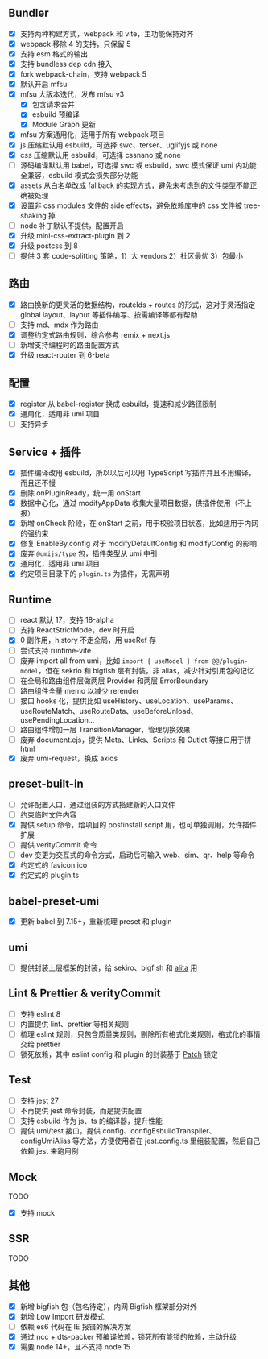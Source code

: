 
## Bundler
* [x] 支持两种构建方式，webpack 和 vite，主功能保持对齐
* [x] webpack 移除 4 的支持，只保留 5
* [x] 支持 esm 格式的输出
* [x] 支持 bundless dep cdn 接入
* [x] fork webpack-chain，支持 webpack 5
* [x] 默认开启 mfsu
* [x] mfsu 大版本迭代，发布 mfsu v3
  * [x] 包含请求合并
  * [x] esbuild 预编译
  * [x] Module Graph 更新
* [x] mfsu 方案通用化，适用于所有 webpack 项目
* [x] js 压缩默认用 esbuild，可选择 swc、terser、uglifyjs 或 none
* [x] css 压缩默认用 esbuild，可选择 cssnano 或 none
* [ ] 源码编译默认用 babel，可选择 swc 或 esbuild，swc 模式保证 umi 内功能全兼容，esbuild 模式会损失部分功能
* [x] assets 从白名单改成 fallback 的实现方式，避免未考虑到的文件类型不能正确被处理
* [x] 设置非 css modules 文件的 side effects，避免依赖库中的 css 文件被 tree-shaking 掉
* [ ] node 补丁默认不提供，配置开启
* [x] 升级 mini-css-extract-plugin 到 2
* [x] 升级 postcss 到 8
* [ ] 提供 3 套 code-splitting 策略，1）大 vendors 2）社区最优 3）包最小

## 路由
* [x] 路由换新的更灵活的数据结构，routeIds + routes 的形式，这对于灵活指定 global layout、layout 等插件编写、按需编译等都有帮助
* [ ] 支持 md、mdx 作为路由
* [x] 调整约定式路由规则，综合参考 remix + next.js
* [ ] 新增支持编程时的路由配置方式
* [x] 升级 react-router 到 6-beta

## 配置
* [x] register 从 babel-register 换成 esbuild，提速和减少路径限制
* [x] 通用化，适用非 umi 项目
* [ ] 支持异步

## Service + 插件
* [x] 插件编译改用 esbuild，所以以后可以用 TypeScript 写插件并且不用编译，而且还不慢
* [x] 删除 onPluginReady，统一用 onStart
* [x] 数据中心化，通过 modifyAppData 收集大量项目数据，供插件使用（不上报）
* [x] 新增 onCheck 阶段，在 onStart 之前，用于校验项目状态，比如适用于内网的强约束
* [x] 修复 EnableBy.config 对于 modifyDefaultConfig 和 modifyConfig 的影响
* [x] 废弃 `@umijs/type` 包，插件类型从 umi 中引
* [x] 通用化，适用非 umi 项目
* [x] 约定项目目录下的 `plugin.ts` 为插件，无需声明

## Runtime
* [ ] react 默认 17，支持 18-alpha
* [ ] 支持 ReactStrictMode，dev 时开启
* [x] 0 副作用，history 不走全局，用 useRef 存
* [ ] 尝试支持 runtime-vite
* [ ] 废弃 import all from umi，比如 `import { useModel } from @@/plugin-model`，但在 sekrio 和 bigfish 层有封装，非 alias，减少针对引用包的记忆
* [ ] 在全局和路由组件层做两层 Provider 和两层 ErrorBoundary
* [ ] 路由组件全量 memo 以减少 rerender
* [ ] 接口 hooks 化，提供比如 useHistory、useLocation、useParams、useRouteMatch、useRouteData、useBeforeUnload、usePendingLocation...
* [ ] 路由组件增加一层 TransitionManager，管理切换效果
* [ ] 废弃 document.ejs，提供 Meta、Links、Scripts 和 Outlet 等接口用于拼 html
* [x] 废弃 umi-request，换成 axios

## preset-built-in
* [ ] 允许配置入口，通过组装的方式搭建新的入口文件
* [ ] 约束临时文件内容
* [x] 提供 setup 命令，给项目的 postinstall script 用，也可单独调用，允许插件扩展
* [ ] 提供 verityCommit 命令
* [ ] dev 变更为交互式的命令方式，启动后可输入 web、sim、qr、help 等命令
* [x] 约定式的 favicon.ico
* [x] 约定式的 plugin.ts

## babel-preset-umi
* [x] 更新 babel 到 7.15+，重新梳理 preset 和 plugin

## umi
* [ ] 提供封装上层框架的封装，给 sekiro、bigfish 和 [alita](https://github.com/alitajs/alita) 用

## Lint & Prettier & verityCommit
* [ ] 支持 eslint 8
* [ ] 内置提供 lint、prettier 等相关规则
* [ ] 梳理 eslint 规则，只包含质量类规则，剔除所有格式化类规则，格式化的事情交给 prettier
* [ ] 锁死依赖，其中 eslint config 和 plugin 的封装基于 [Patch](https://www.npmjs.com/package/@rushstack/eslint-patch) 锁定

## Test
* [ ] 支持 jest 27
* [ ] 不再提供 jest 命令封装，而是提供配置
* [ ] 支持 esbuild 作为 js、ts 的编译器，提升性能
* [ ] 提供 umi/test 接口，提供 config、configEsbuildTranspiler、configUmiAlias 等方法，方便使用者在 jest.config.ts 里组装配置，然后自己依赖 jest 来跑用例

## Mock
TODO
* [x] 支持 mock

## SSR
TODO

## 其他
* [x] 新增 bigfish 包（包名待定），内网 Bigfish 框架部分对外
* [x] 新增 Low Import 研发模式
* [ ] 依赖 es6 代码在 IE 报错的解决方案
* [x] 通过 ncc + dts-packer 预编译依赖，锁死所有能锁的依赖，主动升级
* [x] 需要 node 14+，且不支持 node 15